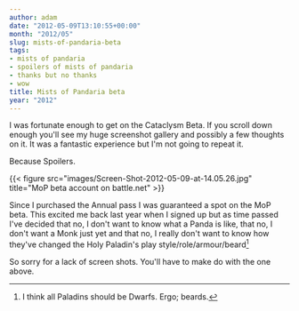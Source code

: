```yaml
---
author: adam
date: "2012-05-09T13:10:55+00:00"
month: "2012/05"
slug: mists-of-pandaria-beta
tags:
- mists of pandaria
- spoilers of mists of pandaria
- thanks but no thanks
- wow
title: Mists of Pandaria beta
year: "2012"
---
```


I was fortunate enough to get on the Cataclysm Beta. If you scroll down enough you'll see my huge screenshot gallery and possibly a few thoughts on it. It was a fantastic experience but I'm not going to repeat it.

Because Spoilers.

{{< figure src="images/Screen-Shot-2012-05-09-at-14.05.26.jpg" title="MoP beta account on battle.net" >}}

Since I purchased the Annual pass I was guaranteed a spot on the MoP beta. This excited me back last year when I signed up but as time passed I've decided that no, I don't want to know what a Panda is like, that no, I don't want a Monk just yet and that no, I really don't want to know how they've changed the Holy Paladin's play style/role/armour/beard[^1]

So sorry for a lack of screen shots. You'll have to make do with the one above.

[^1]: I think all Paladins should be Dwarfs. Ergo; beards.